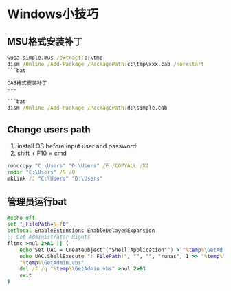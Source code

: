 Windows小技巧
===

MSU格式安装补丁
---

```bat
wusa simple.mus /extract:c:\tmp
dism /Online /Add-Package /PackagePath:c:\tmp\xxx.cab /norestart
```bat

CAB格式安装补丁
---

```bat
dism /Online /Add-Package /PackagePath:d:\simple.cab
```

Change users path
---

1. install OS before input user and password
2. shift + F10 = cmd

```bat
robocopy "C:\Users" "D:\Users" /E /COPYALL /XJ
rmdir "C:\Users" /S /Q
mklink /J "C:\Users" "D:\Users"
```

管理员运行bat
---

```bat
@echo off
set "_FilePath=%~f0"
setlocal EnableExtensions EnableDelayedExpansion
:: Get Administrator Rights
fltmc >nul 2>&1 || (
    echo Set UAC = CreateObject^("Shell.Application"^) > "%temp%\GetAdmin.vbs"
    echo UAC.ShellExecute "!_FilePath!", "", "", "runas", 1 >> "%temp%\GetAdmin.vbs"
    "%temp%\GetAdmin.vbs"
    del /f /q "%temp%\GetAdmin.vbs" >nul 2>&1
    exit
)
```
